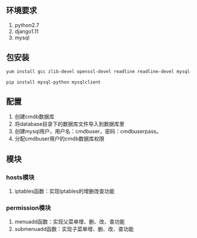 ## 环境要求
1. python2.7
2. django1.11
3. mysql

## 包安装
``` bash
yum install gcc zlib-devel openssl-devel readline readline-devel mysql-devel mysql mysql-client
```
```
pip install mysql-python mysqlclient
```

## 配置
1. 创建cmdb数据库
2. 将database目录下的数据库文件导入到数据库里
3. 创建mysql用户，用户名：cmdbuser，密码：cmdbuserpass。
4. 分配cmdbuser用户的cmdb数据库权限

## 模块
### hosts模块
1. iptables函数：实现iptables的增删改查功能

### permission模块
1. menuadd函数：实现父菜单增、删、改、查功能
2. submenuadd函数：实现子菜单增、删、改、查功能
